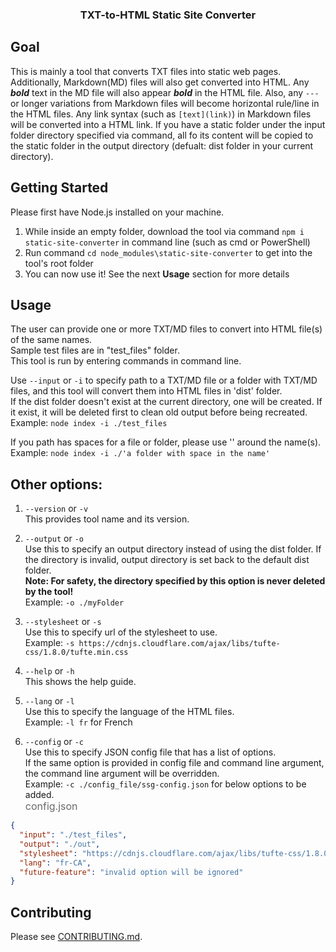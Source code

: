 <h3 align="center">TXT-to-HTML Static Site Converter</h3>

## Goal

This is mainly a tool that converts TXT files into static web pages. Additionally, Markdown(MD) files will also get converted into HTML. Any **_bold_** text in the MD file will also appear **_bold_** in the HTML file. Also, any `---` or longer variations from Markdown files will become horizontal rule/line in the HTML files.
Any link syntax (such as `[text](link)`) in Markdown files will be converted into a HTML link.
If you have a static folder under the input folder directory specified via command, all fo its content will be copied to the static folder in the output directory (defualt: dist folder in your current directory).

## Getting Started

Please first have Node.js installed on your machine.

1. While inside an empty folder, download the tool via command `npm i static-site-converter` in command line (such as cmd or PowerShell)
2. Run command `cd node_modules\static-site-converter` to get into the tool's root folder
3. You can now use it! See the next **Usage** section for more details

## Usage

The user can provide one or more TXT/MD files to convert into HTML file(s) of the same names.<br />
Sample test files are in "test_files" folder.<br />
This tool is run by entering commands in command line.<br />

Use `--input` or `-i` to specify path to a TXT/MD file or a folder with TXT/MD files, and this tool will convert them into HTML files in 'dist' folder.<br />
If the dist folder doesn't exist at the current directory, one will be created. If it exist, it will be deleted first to clean old output before being recreated.<br />
Example: `node index -i ./test_files`

If you path has spaces for a file or folder, please use '' around the name(s).<br />
Example: `node index -i ./'a folder with space in the name'`

## Other options:

1. `--version` or `-v`<br />
   This provides tool name and its version.

2. `--output` or `-o`<br />
   Use this to specify an output directory instead of using the dist folder. If the directory is invalid, output directory is set back to the default dist folder.<br />
   **Note: For safety, the directory specified by this option is never deleted by the tool!**<br />
   Example: `-o ./myFolder`

3. `--stylesheet` or `-s`<br />
   Use this to specify url of the stylesheet to use.<br />
   Example: `-s https://cdnjs.cloudflare.com/ajax/libs/tufte-css/1.8.0/tufte.min.css`

4. `--help` or `-h`<br />
   This shows the help guide.

5. `--lang` or `-l`<br />
   Use this to specify the language of the HTML files.<br />
   Example: `-l fr` for French

6. `--config` or `-c`<br />
   Use this to specify JSON config file that has a list of options.<br />
   If the same option is provided in config file and command line argument, the command line argument will be overridden.<br />
   Example: `-c ./config_file/ssg-config.json` for below options to be added.<br />
   <span style="color:dimgray;;font-size:16px">config.json</span>

```json
{
  "input": "./test_files",
  "output": "./out",
  "stylesheet": "https://cdnjs.cloudflare.com/ajax/libs/tufte-css/1.8.0/tufte.min.css",
  "lang": "fr-CA",
  "future-feature": "invalid option will be ignored"
}
```

## Contributing

Please see [CONTRIBUTING.md](https://github.com/cychu42/staticSiteCon/blob/main/CONTRIBUTING.md).
